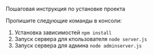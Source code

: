 Пошаговая инструкция по установке проекта

Пропишите следующие команды в консоли:
1. Установка зависимостей ```npm install``` 
2. Запуск сервера для кпользователя ```node server.js```
3. Запуск сервера для админа ```node adminserver.js```
